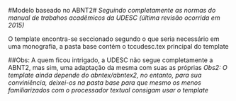 #Modelo baseado no ABNT2#
_Seguindo completamente as normas do manual de trabahos acadêmicos da UDESC (última revisão ocorrida em 2015)_

O template encontra-se seccionado segundo o que seria necessário em uma monografia, a pasta base contém o tccudesc.tex principal do template

##Obs: A quem ficou intrigado, a UDESC não segue completamente a ABNT2, mas sim, uma adaptação da mesma com suas as próprias
_Obs2: O template ainda depende do abntex/abntex2, no entanto, para sua conviniência, deixei-os na pasta base para que mesmo os menos familiarizados com o processador textual consigam usar o template_
